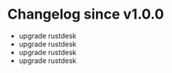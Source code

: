 # Changelog since v1.0.0
- upgrade rustdesk 
- upgrade rustdesk 
- upgrade rustdesk 
- upgrade rustdesk 
